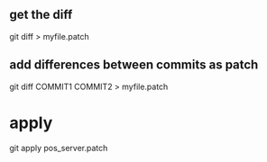 ## get the diff

git diff > myfile.patch


## add differences between commits as patch

git diff COMMIT1 COMMIT2 > myfile.patch

# apply

git apply pos_server.patch


